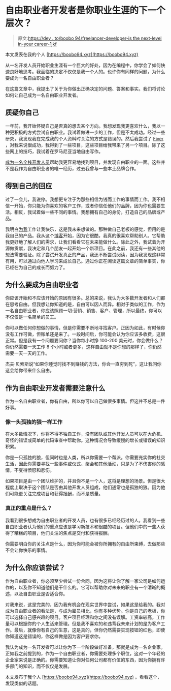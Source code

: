 # 自由职业者开发者是你职业生涯的下一个层次？

> 原文:[https://dev . to/boobo 94/freelancer-developer-is the next-level in-your career-1jkf](https://dev.to/boobo94/freelancer-developer-is-the-next-level-in-your-career-1jkf)

本文发表在我的个人 [https://boobo94.xyz](https://boobo94.xyz)

从一名开发人员开始职业生涯有一个巨大的好处，因为在编程中，你学会了如何快速良好地思考。我面临的决定不仅仅是我一个人的。也许你有同样的问题，为什么要成为一名自由职业者？

在这篇文章中，我提出了关于为你做出正确决定的问题、答案和事实。我们将讨论如何让自己成为一名自由职业开发者。

## 质疑你自己

一年前，我开始怀疑自己是否真的想去某个方向。我想发现我更喜欢什么，我以一种更积极的方式尝试自由职业。我试着做进一步的工作，但是不太成功。经过一些研究，我发现我在完成我的个人资料时关注的方式是错误的。然后我尝试了 [Fiver](http://www.fiverr.com/s2/6bfe9173f1) ，对我来说很成功，我得到了一些项目，这些项目给我带来了另一个项目。除了这些网上的技巧，我试着在罗马尼亚当地自由写作。

[成为一名全栈开发人员](/developer-story/i-left-the-company-after-3-years/)帮助我更容易地找到项目，并发现自由职业的一面。这些并不是我作为自由职业者的唯一经历，过去我曾与一些本土品牌合作。

## 得到自己的回应

过了一会儿，我说停。我想更专注于为那些相信为钱而工作的事情而工作。我不相信一开始，你只能为你喜欢的客户工作，或者你信任他们的品牌，因为你也需要生活。相反，我试着做一些不同的事情。我想拥有自己的身份，打造自己的品牌或产品。

我明白[为我](/alexa/my-first-alexa-skill/)工作让我快乐，这是我未来想做的。那种做自己老板的感觉，但用的是我自己的产品。我从这个[博客](https://boobo94.xyz/)开始，因为它很酷，我真的很喜欢帮助别人。它帮助我更好地了解人们的需求，让我们看看它在未来能做什么。除此之外，我试着为开源做贡献，我决定和几个朋友一起开始一个新项目。在此之前，我还有一些其他的想法需要验证。除了尝试开发真正的产品，我还不断尝试阅读，因为我发现这非常有用，可以通过向他人学习来成长自己。通过你正在阅读这篇文章的简单事实，你已经在为自己的成长而努力了。

## 为什么要成为自由职业者

你应该开始和不应该开始的原因有很多。总的来说，我认为大多数开发者和人们都在思考自由。但我想让你知道的是，自由可以因人而异。相对于类似的工作，作为一名自由职业者，你应该照顾一切:营销、销售、客户、管理，所以最终，你可以不仅仅是一名简单的员工。

你可以做任何你想做的事情，但是你需要不断地寻找客户。正因为如此，有时候你没有工作可做，但账单还是来了。一段时间后，你可能会认为你应该多收费，这很正常。但是我有一个问题要问你？当你每小时挣 100-200 美元时，你会做什么？你仍然需要一天工作 8 个小时或者更多，这样自由就不是你想的那样了，你仍然需要一天一天的工作。

杰夫·贝索斯说“如果你睡觉时找不到赚钱的方法，你会一直穷到死”，这让我问你这会给你带来什么自由。

## 作为自由职业开发者需要注意什么

作为一名自由职业者，你有自由，所以你可以自己做很多事情。但这并不总是一件好事。

### 像一头孤独的狼一样工作

在大多数情况下，你将不得不独自工作，没有团队或其他开发人员可以在大危机、奇怪的错误或简单的代码审查中帮助你。这种情况会导致缓慢的增长或错误的知识积累。

你是一只孤独的狼，但同时也是人类，所以你需要一个帮派。你需要充实你的社交生活，因此你需要寻找一些事件或仪式、聚会和其他活动，只是为了不伤害你的感情，不变得愤怒和悲伤。

如果项目是由一个团队维护的，并且你不是一个人，这将是理想的场景。但是很大程度上取决于这个团队是否由其他开发人员组成，他们通常也是孤独的狼。因为他们可能更关注完成项目和获得报酬，而不是质量。

### 真正的重点是什么？

我看到很多想成为自由职业者的开发人员，也有很多已经经历过的人。我看到一些自由职业者认为他们的重点应该是学习新技术和很酷的项目。但他们中的一些人获得了糟糕的项目，他们关注的焦点是交付和获得报酬。

你需要明白你的关注点是什么，因为你可能会被你所拥有的自由所束缚，去做那些不会让你快乐的事情。

## 为什么你应该尝试？

作为自由职业者，你必须至少尝试一份合同，因为这将让你了解一家公司是如何运作的，以及你不知道他们是干什么的。它可以帮助你对未来的职业有一个清晰的概述，以及自由职业是否适合你。

对我来说，这是完美的，因为我有机会在现实世界中尝试，如果这是给我的。我对成为自由职业者的看法是，与成为雇员相比，你有多种优势。你是自己的老板，你可以选择自己感兴趣的项目。客户项目经理和你之间没有误解。工资率较高，工作量可以根据你的个人生活来管理。但是我不喜欢的和违背我未来计划的是为客户工作。最后，就像你有自己的生意，这是真的，但你仍然需要实现按钮的红色，即使你知道这是错误的，你这样做是因为客户要求你。

我认为成为一名开发者可以让你为下一个阶段做好准备，那就是成为一名企业家。正如我之前提到的，作为一个自由职业者，你需要处理多个职位，这对一个年轻的企业家来说是正确的。你需要知道让你对任何公司都有价值的东西，因为你拥有许多部门的知识，而不仅仅是发展。

本文发布于我个人 [https://boobo94.xyz](https://boobo94.xyz) 。看看这个，发现类似的话题。